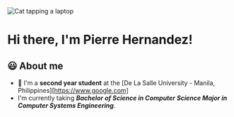 <div>
<img src="https://c.tenor.com/LSDeBe2JAfoAAAAC/cat-coding.gif" alt="Cat tapping a laptop"><br>
<h1>Hi there, I'm Pierre Hernandez!</h1>
</div>

## 😃 About me
- 📗 I'm a **second year student** at the [De La Salle University - Manila, Philippines][https://www.google.com]
- I'm currently taking ***Bachelor of Science in Computer Science Major in Computer Systems Engineering***.

<!--
**Pierre120/Pierre120** is a ✨ _special_ ✨ repository because its `README.md` (this file) appears on your GitHub profile.

Here are some ideas to get you started:

- 🔭 I’m currently working on ...
- 🌱 I’m currently learning ...
- 👯 I’m looking to collaborate on ...
- 🤔 I’m looking for help with ...
- 💬 Ask me about ...
- 📫 How to reach me: ...
- 😄 Pronouns: ...
- ⚡ Fun fact: ...
-->
